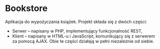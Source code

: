 # Bookstore

Aplikacja do wypożyczania książek.
Projekt składa się z dwóch części:
  * Serwer – napisany w PHP, implementujący
    funkcjonalność REST,
  * Klient – napisany w HTML-u i JavaScript,
    komunikujący się z serwerem za pomocą
    AJAX.
Obie te części działają w pełni niezależnie od
siebie.
